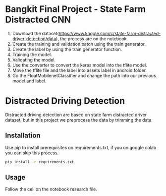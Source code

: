 # Bangkit Final Project - State Farm Distracted CNN
1. Download the dataset(https://www.kaggle.com/c/state-farm-distracted-driver-detection/data), the process are on the notebook.
2. Create the training and validation batch using the train generator.
3. Create the label by using the train generator function.
4. Training the model.
5. Validating the model.
6. Use the converter to convert the keras model into the tflite model.
7. Move the tflite file and the label into assets label in android folder.
8. Go the FloatMobilenetClassifier and change the path into our previous model and label.

# Distracted Driving Detection 

Distracted driving detection are based on state farm distracted driver dataset, but in this project we preprocess the data by trimming the data.

## Installation

Use pip to install prerequisites on requirements.txt, if you on google colab you can skip this process.

```bash
pip install -r requirements.txt
```

## Usage

Follow the cell on the notebook research file.
```
